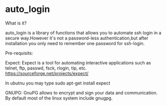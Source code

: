 # auto_login

What is it?

auto_login is a library of functions that allows you to automate ssh login in a secure way.However it's not a password-less authentication,but after installation you only need to remember one password for ssh-login.


Pre-requisits:

Expect:
Expect is a tool for automating interactive applications such as telnet, ftp, passwd, fsck, rlogin, tip, etc. 
https://sourceforge.net/projects/expect/

In ubutnu you may type
sudo apt-get install expect


GNUPG:
GnuPG allows to encrypt and sign your data and communication.
By default most of the linux system include gnugpg.

















